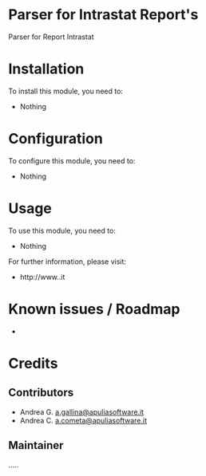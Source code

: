 Parser for Intrastat Report's
=============================

Parser for Report Intrastat

Installation
============

To install this module, you need to:

 * Nothing

Configuration
=============

To configure this module, you need to:

 * Nothing

Usage
=====

To use this module, you need to:

 * Nothing

For further information, please visit:

 * http://www..it

Known issues / Roadmap
======================

 * 

Credits
=======

Contributors
------------

* Andrea G. <a.gallina@apuliasoftware.it>
* Andrea C. <a.cometa@apuliasoftware.it>

Maintainer
----------
.....